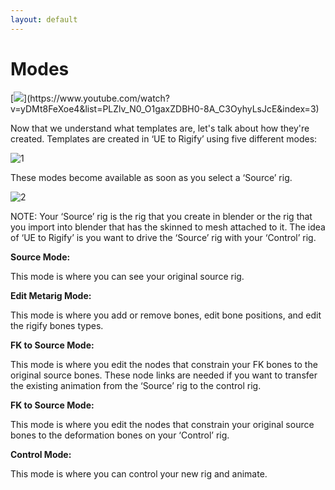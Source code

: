 ```yaml
---
layout: default
---
```


# Modes

[![](https://blender-tools-documentation.s3.amazonaws.com/ue-to-rigify/videos/thumbnails/modes.png?)](https://www.youtube.com/watch?v=yDMt8FeXoe4&list=PLZlv_N0_O1gaxZDBH0-8A_C3OyhyLsJcE&index=3)


Now that we understand what templates are, let's talk about how they're created. Templates are created in ‘UE to Rigify’ using five different modes:

![1](https://blender-tools-documentation.s3.amazonaws.com/ue-to-rigify/images/modes/1.png)

These modes become available as soon as you select a ‘Source’ rig.

![2](https://blender-tools-documentation.s3.amazonaws.com/ue-to-rigify/images/modes/2.png)

NOTE:
Your ‘Source’ rig is the rig that you create in blender or the rig that you import into blender that has the skinned to mesh attached to it. The idea of ‘UE to Rigify’ is you want to drive the ‘Source’ rig with your ‘Control’ rig.


**Source Mode:**

This mode is where you can see your original source rig.


**Edit Metarig Mode:**

This mode is where you add or remove bones, edit bone positions, and edit the rigify bones types.


**FK to Source Mode:**

This mode is where you edit the nodes that constrain your FK bones to the original source bones. These node links are needed if you want to transfer the existing animation from the ‘Source’ rig to the control rig.


**FK to Source Mode:**

This mode is where you edit the nodes that constrain your original source bones to the deformation bones on your ‘Control’ rig.


**Control Mode:**

This mode is where you can control your new rig and animate.